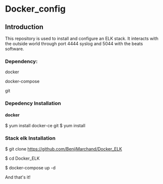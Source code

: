 # Docker_config

## Introduction
This repository is used to install and configure an ELK stack. It interacts with the outside world through port 4444 syslog and 5044 with the beats software.

### Dependency:
docker

docker-compose

git

### Depedency Installation
#### docker
$ yum install docker-ce git
$ yum install 

### Stack elk Installation
$ git clone https://github.com/BenjiMarchand/Docker_ELK

$ cd Docker_ELK 

$ docker-compose up -d

And that's it!
